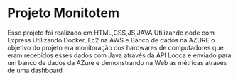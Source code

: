 # Projeto Monitotem
Esse projeto foi realizado em
HTML,CSS,JS,JAVA
Utilizando node com Express
Utilizando Docker, Ec2 na AWS e Banco de dados na AZURE
o objetivo do projeto era monitoração dos hardwares de computadores
que eram recebidos esses dados com Java através da API Looca
e enviado para um banco de dados da AZure e demonstrando na Web
as métricas através de uma dashboard
